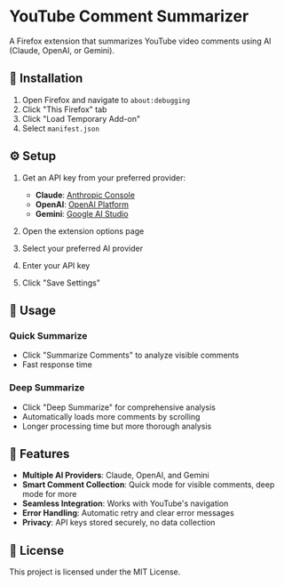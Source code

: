 # YouTube Comment Summarizer

A Firefox extension that summarizes YouTube video comments using AI (Claude, OpenAI, or Gemini).

## 🚀 **Installation**

1. Open Firefox and navigate to `about:debugging`
2. Click "This Firefox" tab
3. Click "Load Temporary Add-on"
4. Select `manifest.json`

## ⚙️ **Setup**

1. Get an API key from your preferred provider:
   - **Claude**: [Anthropic Console](https://console.anthropic.com/)
   - **OpenAI**: [OpenAI Platform](https://platform.openai.com/api-keys)
   - **Gemini**: [Google AI Studio](https://makersuite.google.com/app/apikey)

2. Open the extension options page
3. Select your preferred AI provider
4. Enter your API key
5. Click "Save Settings"

## 🎯 **Usage**

### **Quick Summarize**
- Click "Summarize Comments" to analyze visible comments
- Fast response time

### **Deep Summarize**
- Click "Deep Summarize" for comprehensive analysis
- Automatically loads more comments by scrolling
- Longer processing time but more thorough analysis

## 🔧 **Features**

- **Multiple AI Providers**: Claude, OpenAI, and Gemini
- **Smart Comment Collection**: Quick mode for visible comments, deep mode for more
- **Seamless Integration**: Works with YouTube's navigation
- **Error Handling**: Automatic retry and clear error messages
- **Privacy**: API keys stored securely, no data collection

## 📄 **License**

This project is licensed under the MIT License. 